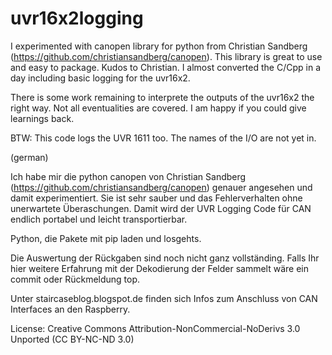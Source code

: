 # uvr16x2logging

I experimented with canopen library for python from Christian Sandberg (https://github.com/christiansandberg/canopen). This library is great to use and easy to package. Kudos to Christian. I almost converted the C/Cpp in a day including basic logging for the uvr16x2.

There is some work remaining to interprete the outputs of the uvr16x2 the right way. Not all eventualities are covered. I am happy if you could give learnings back.

BTW: This code logs the UVR 1611 too. The names of the I/O are not yet in. 

(german)

Ich habe mir die python canopen von Christian Sandberg (https://github.com/christiansandberg/canopen) genauer angesehen und damit experimentiert. Sie ist sehr sauber und das Fehlerverhalten ohne unerwartete Überaschungen. Damit wird der UVR Logging Code für CAN endlich portabel und leicht transportierbar.

Python, die Pakete mit pip laden und losgehts.

Die Auswertung der Rückgaben sind noch nicht ganz vollständing. Falls Ihr hier weitere Erfahrung mit der Dekodierung der Felder sammelt wäre ein commit oder Rückmeldung top.

Unter staircaseblog.blogspot.de finden sich Infos zum Anschluss von CAN Interfaces an den Raspberry.


License: Creative Commons Attribution-NonCommercial-NoDerivs 3.0 Unported (CC BY-NC-ND 3.0)
